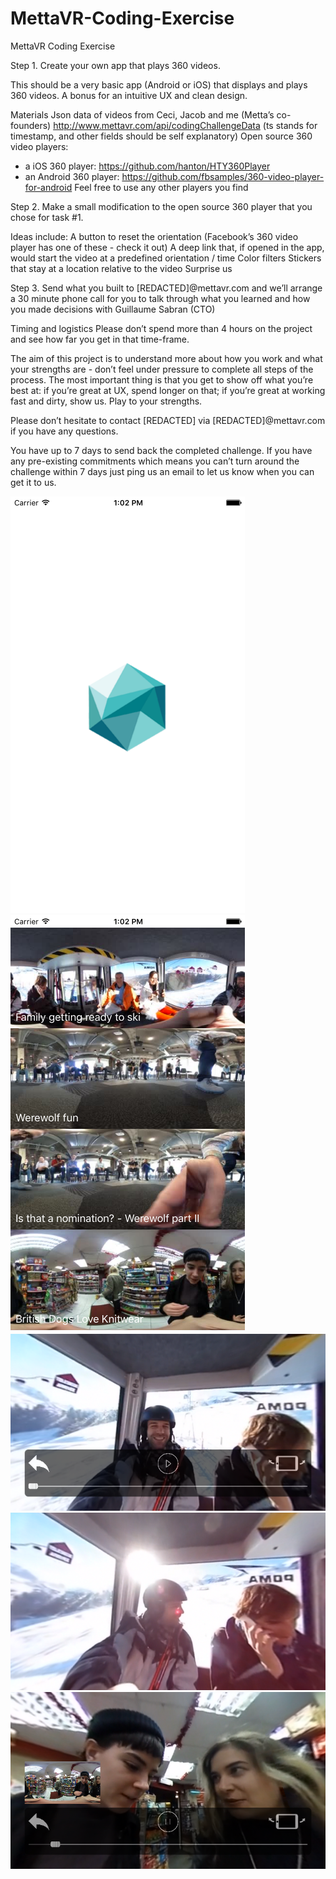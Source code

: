# MettaVR-Coding-Exercise
MettaVR Coding Exercise


Step 1. Create your own app that plays 360 videos.

This should be a very basic app (Android or iOS) that displays and plays 360 videos. A bonus for an intuitive UX and clean design. 

Materials
Json data of videos from Ceci, Jacob and me (Metta’s co-founders) http://www.mettavr.com/api/codingChallengeData (ts stands for timestamp, and other fields should be self explanatory)
Open source 360 video players:
 * a iOS 360 player: https://github.com/hanton/HTY360Player
 * an Android 360 player: https://github.com/fbsamples/360-video-player-for-android
Feel free to use any other players you find

Step 2. Make a small modification to the open source 360 player that you chose for task #1. 

Ideas include: 
A button to reset the orientation (Facebook’s 360 video player has one of these - check it out)
A deep link that, if opened in the app, would start the video at a predefined orientation / time
Color filters
Stickers that stay at a location relative to the video
Surprise us

Step 3. Send what you built to [REDACTED]@mettavr.com and we’ll arrange a 30 minute phone call for you to talk through what you learned and how you made decisions with Guillaume Sabran (CTO)

Timing and logistics
Please don’t spend more than 4 hours on the project and see how far you get in that time-frame.

The aim of this project is to understand more about how you work and what your strengths are - don’t feel under pressure to complete all steps of the process. The most important thing is that you get to show off what you’re best at: if you’re great at UX, spend longer on that; if you’re great at working fast and dirty, show us. Play to your strengths.

Please don’t hesitate to contact [REDACTED] via [REDACTED]@mettavr.com if you have any questions. 

You have up to 7 days to send back the completed challenge. If you have any pre-existing commitments which means you can’t turn around the challenge within 7 days just ping us an email to let us know when you can get it to us.



![ScreenShot](./ScreenShots/ScreenShot-1.png)
![ScreenShot](./ScreenShots/ScreenShot-2.png)
![ScreenShot](./ScreenShots/ScreenShot-3.png)
![ScreenShot](./ScreenShots/ScreenShot-4.png)
![ScreenShot](./ScreenShots/ScreenShot-5.png)
